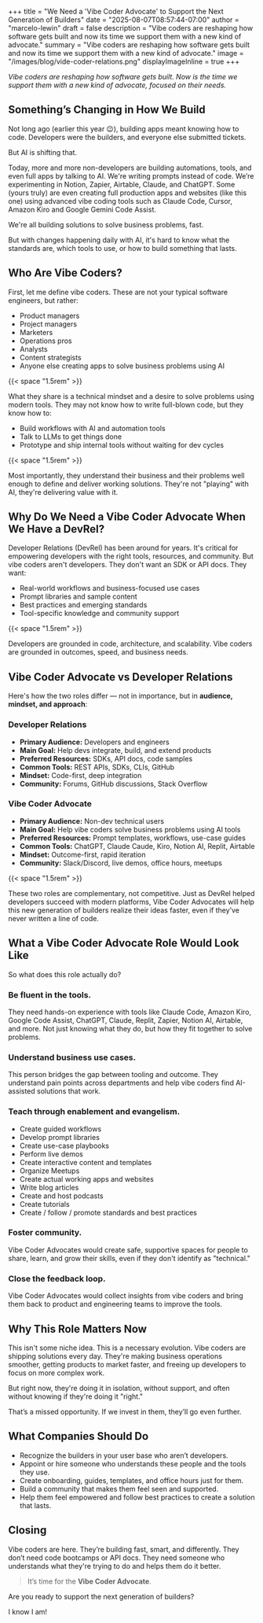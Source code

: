 +++
title = "We Need a 'Vibe Coder Advocate' to Support the Next Generation of Builders"
date = "2025-08-07T08:57:44-07:00"
author = "marcelo-lewin"
draft = false
description = "Vibe coders are reshaping how software gets built and now its time we support them with a new kind of advocate."
summary = "Vibe coders are reshaping how software gets built and now its time we support them with a new kind of advocate."
image = "/images/blog/vide-coder-relations.png"
displayImageInline = true
+++

*Vibe coders are reshaping how software gets built. Now is the time we support them with a new kind of advocate, focused on their needs.*


## Something’s Changing in How We Build

Not long ago (earlier this year 😉), building apps meant knowing how to code. Developers were the builders, and everyone else submitted tickets.

But AI is shifting that.

Today, more and more non-developers are building automations, tools, and even full apps by talking to AI. We're writing prompts instead of code. We’re experimenting in Notion, Zapier, Airtable, Claude, and ChatGPT. Some (yours truly) are even creating full production apps and websites (like this one) using advanced vibe coding tools such as Claude Code, Cursor, Amazon Kiro and Google Gemini Code Assist.

We're all building solutions to solve business problems, fast.

But with changes happening daily with AI, it's hard to know what the standards are, which tools to use, or how to build something that lasts.

## Who Are Vibe Coders?

First, let me define vibe coders. These are not your typical software engineers, but rather:

- Product managers
- Project managers
- Marketers
- Operations pros
- Analysts
- Content strategists
- Anyone else creating apps to solve business problems using AI

{{< space "1.5rem" >}}

What they share is a technical mindset and a desire to solve problems using modern tools. They may not know how to write full-blown code, but they know how to:

- Build workflows with AI and automation tools
- Talk to LLMs to get things done
- Prototype and ship internal tools without waiting for dev cycles

{{< space "1.5rem" >}}

Most importantly, they understand their business and their problems well enough to define and deliver working solutions. They're not "playing" with AI, they're delivering value with it.

## Why Do We Need a Vibe Coder Advocate When We Have a DevRel?

Developer Relations (DevRel) has been around for years. It's critical for empowering developers with the right tools, resources, and community. But vibe coders aren't developers. They don't want an SDK or API docs. They want:

- Real-world workflows and business-focused use cases
- Prompt libraries and sample content
- Best practices and emerging standards
- Tool-specific knowledge and community support

{{< space "1.5rem" >}}

Developers are grounded in code, architecture, and scalability. Vibe coders are grounded in outcomes, speed, and business needs.

## Vibe Coder Advocate vs Developer Relations

Here's how the two roles differ — not in importance, but in **audience, mindset, and approach**:

### Developer Relations
- **Primary Audience:** Developers and engineers  
- **Main Goal:** Help devs integrate, build, and extend products  
- **Preferred Resources:** SDKs, API docs, code samples  
- **Common Tools:** REST APIs, SDKs, CLIs, GitHub  
- **Mindset:** Code-first, deep integration  
- **Community:** Forums, GitHub discussions, Stack Overflow  

### Vibe Coder Advocate
- **Primary Audience:** Non-dev technical users
- **Main Goal:** Help vibe coders solve business problems using AI tools  
- **Preferred Resources:** Prompt templates, workflows, use-case guides  
- **Common Tools:** ChatGPT, Claude Caude, Kiro, Notion AI, Replit, Airtable  
- **Mindset:** Outcome-first, rapid iteration  
- **Community:** Slack/Discord, live demos, office hours, meetups  

{{< space "1.5rem" >}}

These two roles are complementary, not competitive. Just as DevRel helped developers succeed with modern platforms, Vibe Coder Advocates will help this new generation of builders realize their ideas faster, even if they’ve never written a line of code.

## What a Vibe Coder Advocate Role Would Look Like

So what does this role actually do?

### Be fluent in the tools.
They need hands-on experience with tools like Claude Code, Amazon Kiro, Google Code Assist, ChatGPT, Claude, Replit, Zapier, Notion AI, Airtable, and more. Not just knowing what they do, but how they fit together to solve problems.

### Understand business use cases.
This person bridges the gap between tooling and outcome. They understand pain points across departments and help vibe coders find AI-assisted solutions that work.

### Teach through enablement and evangelism.

- Create guided workflows
- Develop prompt libraries
- Create use-case playbooks
- Perform live demos
- Create interactive content and templates
- Organize Meetups
- Create actual working apps and websites
- Write blog articles
- Create and host podcasts
- Create tutorials
- Create / follow / promote standards and best practices

### Foster community.
Vibe Coder Advocates would create safe, supportive spaces for people to share, learn, and grow their skills, even if they don't identify as "technical."

### Close the feedback loop.
Vibe Coder Advocates would collect insights from vibe coders and bring them back to product and engineering teams to improve the tools.

## Why This Role Matters Now

This isn't some niche idea. This is a necessary evolution. Vibe coders are shipping solutions every day. They're making business operations smoother, getting products to market faster, and freeing up developers to focus on more complex work.

But right now, they're doing it in isolation, without support, and often without knowing if they're doing it "right."

That’s a missed opportunity. If we invest in them, they’ll go even further.

## What Companies Should Do

- Recognize the builders in your user base who aren’t developers.
- Appoint or hire someone who understands these people and the tools they use.
- Create onboarding, guides, templates, and office hours just for them.
- Build a community that makes them feel seen and supported.
- Help them feel empowered and follow best practices to create a solution that lasts.

## Closing

Vibe coders are here. They’re building fast, smart, and differently. They don’t need code bootcamps or API docs. They need someone who understands what they're trying to do and helps them do it better.

> It’s time for the **Vibe Coder Advocate**.

Are you ready to support the next generation of builders?

I know I am!